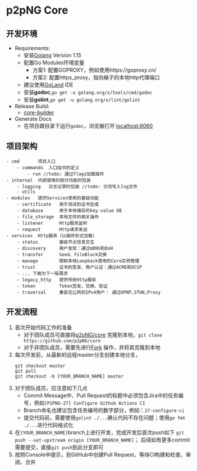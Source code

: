 # p2pNG Core
## 开发环境
- Requirements: 
    - 安装[Golang](https://golang.org/dl/) Version 1.15
    - 配置Go Modules环境变量
        - 方案1: 配置GOPROXY，例如使用https://goproxy.cn/
        - 方案2: 配置https_proxy，指向梯子的本地http代理端口
    - 建议使用[GoLand](https://www.jetbrains.com/go/) IDE
    - 安装**godoc**,`go get -u golang.org/x/tools/cmd/godoc`
    - 安装**golint**,`go get -u golang.org/x/lint/golint`
- Release Build:
    - [core-builder](https://github.com/p2pNG/core-builder)
- Generate Docs
    - 在项目跟目录下运行`godoc`，浏览器打开
    [localhost:6060](http://localhost:6060/pkg/github.com/p2pNG/core/)

## 项目架构
```
- cmd       项目入口
    - commands  入口指令的定义
        - run //todo: 通过flags加载插件
- internal  内部使用的部分功能的包装
    - logging   日志记录的包装 //todo: 分流写入log文件
    - utils
- modules   提供Services使用的基础功能
    - certificate   用于测试的证书生成
    - database      用于本地储存的key-value DB
    - file_storage  本地文件的相关操作
    - listener      Http服务监听
    - request       Http请求发送   
- services  Http服务（以插件形式加载）
    - status        基础节点信息交互
    - discovery     用户发现：通过mDNS和DoH
    - transfer      Seed、FileBlock交换
    - manage        限制本地Loopback使用的Core实例管理
    - trust         证书的签发、用户认证：通过ACME和OCSP
    - ... 下面为下一版需求
    - legacy_http   提供传统Http服务
    - token         Token签发、交换、验证
    - traversal     兼容无公网的IPv4用户： 通过UPNP,STUN,Proxy
```

## 开发流程
1. 首次开始代码工作的准备
    - 对于团队成员可直接将[p2pNG/core](https://github.com/p2pNG/core) 克隆到本地，`git clone https://github.com/p2pNG/core`
    - 对于非团队成员，需要先进行[Fork](https://github.com/p2pNG/core/fork) 操作，并将其克隆到本地
2. 每次开发前，从最新的远程master分支创建本地分支，
    ```shell script
    git checkout master
    git pull
    git checkout -b [YOUR_BRANCH_NAME] master
    ```
3. 对于团队成员，应注意如下几点
    - Commit Message中、Pull Request的标题中必须包含Jira中的任务编号，例如`[P2PNG-27] Configure Github Actions CI`
    - Branch命名也建议包含任务编号的数字部分，例如：`27-configure-ci`
    - 提交代码前，需要使用`golint ./...`确认代码不存在问题；使用`go fmt ./...`进行代码格式化
3. 在`[YOUR_BRANCH_NAME]`branch上进行开发，完成开发后首次push如下
    `git push --set-upstream origin [YOUR_BRANCH_NAME]`；
    后续如有更多commit需要提交，直接`git push`到此分支即可
4. 按照Console中提示，到GitHub中创建Pull Request，等待CI构建和检查、审阅、合并
